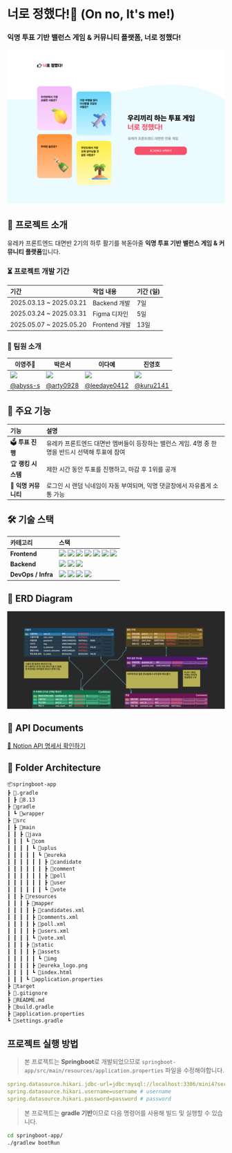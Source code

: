 # 너로 정했다!👊 (On no, It's me!)

### 익명 투표 기반 밸런스 게임 & 커뮤니티 플랫폼, 너로 정했다!

![main](public/readme/main.png)

## 🚀 프로젝트 소개

유레카 프론트엔드 대면반 2기의 하루 활기를 복돋아줄 **익명 투표 기반 밸런스 게임 & 커뮤니티 플랫폼**입니다.

### ⏳ 프로젝트 개발 기간

| 기간                    | 작업 내용     | 기간 (일) |
| :---------------------- | :------------ | :-------- |
| 2025.03.13 ~ 2025.03.21 | Backend 개발  | 7일       |
| 2025.03.24 ~ 2025.03.31 | Figma 디자인  | 5일       |
| 2025.05.07 ~ 2025.05.20 | Frontend 개발 | 13일      |

### 👥 팀원 소개

| 이영주👑                                                                    | 박은서                                                                      | 이다예                                                                       | 진영호                                                                       |
| --------------------------------------------------------------------------- | --------------------------------------------------------------------------- | ---------------------------------------------------------------------------- | ---------------------------------------------------------------------------- |
| <img src="https://avatars.githubusercontent.com/u/77565980?v=4" width="96"> | <img src="https://avatars.githubusercontent.com/u/88071251?v=4" width="96"> | <img src="https://avatars.githubusercontent.com/u/138192341?v=4" width="96"> | <img src="https://avatars.githubusercontent.com/u/149752689?v=4" width="96"> |
| [@abyss-s](https://github.com/abyss-s)                                      | [@arty0928](https://github.com/arty0928)                                    | [@leedaye0412](https://github.com/leedaye0412)                               | [@kuru2141](https://github.com/kuru2141)                                     |

## 🌟 주요 기능

| 기능                 | 설명                                                                                             |
| :------------------- | :----------------------------------------------------------------------------------------------- |
| 🗳 **투표 진행**      | 유레카 프론트엔드 대면반 멤버들이 등장하는 밸런스 게임. 4명 중 한 명을 반드시 선택해 투표에 참여 |
| 🏆 **랭킹 시스템**   | 제한 시간 동안 투표를 진행하고, 마감 후 1위를 공개                                               |
| 💬 **익명 커뮤니티** | 로그인 시 랜덤 닉네임이 자동 부여되며, 익명 댓글창에서 자유롭게 소통 가능                        |

## 🛠️ 기술 스택

| 카테고리           | 스택                                                                                                                                                                                                                                                                                                                                                                                                                                                                                                                                                                                                                                                                                                                                                                                             |
| :----------------- | :----------------------------------------------------------------------------------------------------------------------------------------------------------------------------------------------------------------------------------------------------------------------------------------------------------------------------------------------------------------------------------------------------------------------------------------------------------------------------------------------------------------------------------------------------------------------------------------------------------------------------------------------------------------------------------------------------------------------------------------------------------------------------------------------- |
| **Frontend**       | <img src="https://img.shields.io/badge/React-61DAFB.svg?&style=flat-square&logo=React&logoColor=white"/> <img src="https://img.shields.io/badge/Vite-646CFF.svg?&style=flat-square&logo=Vite&logoColor=white"/> <img src="https://img.shields.io/badge/TailwindCSS-06B6D4.svg?&style=flat-square&logo=TailwindCSS&logoColor=white"/> <img src="https://img.shields.io/badge/React_Router-CA4245.svg?&style=flat-square&logo=React-Router&logoColor=white"/> <img src="https://img.shields.io/badge/Axios-5A29E4.svg?&style=flat-square&logo=Axios&logoColor=white"/> <img src="https://img.shields.io/badge/TypeScript-3178C6.svg?&style=flat-square&logo=TypeScript&logoColor=white"/> <img src="https://img.shields.io/badge/Redux-764ABC.svg?&style=flat-square&logo=Redux&logoColor=white"/> |
| **Backend**        | <img src="https://img.shields.io/badge/Spring_Boot-6DB33F.svg?&style=flat-square&logo=Spring&logoColor=white"/> <img src="https://img.shields.io/badge/MySQL-4479A1.svg?&style=flat-square&logo=MySQL&logoColor=white"/> <img src="https://img.shields.io/badge/MyBatis-2E4E4E.svg?&style=flat-square&logo=MyBatis&logoColor=white"/>                                                                                                                                                                                                                                                                                                                                                                                                                                                            |
| **DevOps / Infra** | <img src="https://img.shields.io/badge/AWS-232F3E.svg?&style=flat-square&logo=Amazon-AWS&logoColor=white"/> <img src="https://img.shields.io/badge/RDS-527FFF.svg?&style=flat-square&logo=Amazon-RDS&logoColor=white"/> <img src="https://img.shields.io/badge/Docker-2496ED.svg?&style=flat-square&logo=Docker&logoColor=white"/> <img src="https://img.shields.io/badge/Render-46E3B7.svg?&style=flat-square&logo=Render&logoColor=white"/>                                                                                                                                                                                                                                                                                                                                                    |

## 📌 ERD Diagram

![ERD 다이어그램](public/readme/erd.png)

## 📑 API Documents

[🔗 Notion API 명세서 확인하기](https://lowly-brian-a99.notion.site/1af64f2ada64805da616db17bceb4efe?v=1af64f2ada64813ba8ac000c12b30f1f)

## 📂 Folder Architecture

```plaintext
📦springboot-app
┣ 📂.gradle
┃ ┣ 📂8.13
┣ 📂gradle
┃ ┗ 📂wrapper
┣ 📂src
┃ ┣ 📂main
┃ ┃ ┣ 📂java
┃ ┃ ┃ ┗ 📂com
┃ ┃ ┃ ┃ ┗ 📂uplus
┃ ┃ ┃ ┃ ┃ ┗ 📂eureka
┃ ┃ ┃ ┃ ┃ ┃ ┣ 📂candidate
┃ ┃ ┃ ┃ ┃ ┃ ┣ 📂comment
┃ ┃ ┃ ┃ ┃ ┃ ┣ 📂poll
┃ ┃ ┃ ┃ ┃ ┃ ┣ 📂user
┃ ┃ ┃ ┃ ┃ ┃ ┗ 📂vote
┃ ┃ ┣ 📂resources
┃ ┃ ┃ ┣ 📂mapper
┃ ┃ ┃ ┃ ┣ 📜candidates.xml
┃ ┃ ┃ ┃ ┣ 📜comments.xml
┃ ┃ ┃ ┃ ┣ 📜poll.xml
┃ ┃ ┃ ┃ ┣ 📜users.xml
┃ ┃ ┃ ┃ ┗ 📜vote.xml
┃ ┃ ┃ ┣ 📂static
┃ ┃ ┃ ┃ ┣ 📂assets
┃ ┃ ┃ ┃ ┃ ┗ 📂img
┃ ┃ ┃ ┃ ┣ 📜eureka_logo.png
┃ ┃ ┃ ┃ ┗ 📜index.html
┃ ┃ ┃ ┗ 📜application.properties
┣ 📂target
┣ 📜.gitignore
┣ 📜README.md
┣ 📜build.gradle
┣ 📜application.properties
┗ 📜settings.gradle
```

## 프로젝트 실행 방법

> 본 프로젝트는 **Springboot**로 개발되었으므로 `springboot-app/src/main/resources/application.properties` 파일을 수정해야합니다.

```yml
spring.datasource.hikari.jdbc-url=jdbc:mysql://localhost:3306/mini4?serverTimezone=UTC&useUniCode=yes&characterEncoding=UTF-8 # Database
spring.datasource.hikari.username=username # username
spring.datasource.hikari.password=password # password
```

> 본 프로젝트는 **gradle 기반**이므로 다음 명령어를 사용해 빌드 및 실행할 수 있습니다.

```sh
cd springboot-app/
./gradlew bootRun
```
